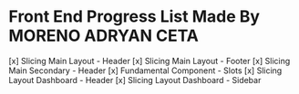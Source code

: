 # Front End Progress List Made By MORENO ADRYAN CETA

[x] Slicing Main Layout - Header
[x] Slicing Main Layout - Footer
[x] Slicing Main Secondary - Header
[x] Fundamental Component - Slots
[x] Slicing Layout Dashboard - Header
[x] Slicing Layout Dashboard - Sidebar
